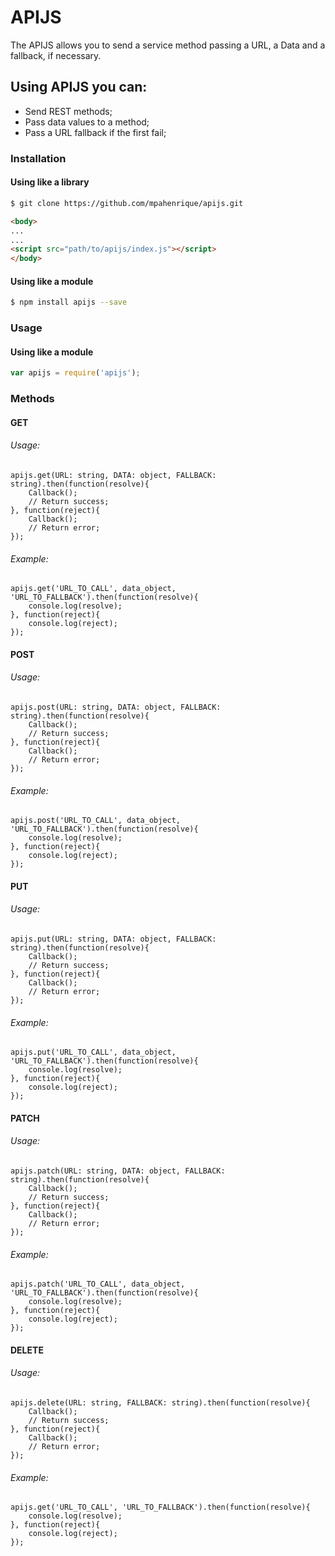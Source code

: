 # APIJS
The APIJS allows you to send a service method passing a URL, a Data and a fallback, if necessary.

## Using APIJS you can:
  - Send REST methods;
  - Pass data values to a method;
  - Pass a URL fallback if the first fail;

### Installation
#### Using like a library
```sh
$ git clone https://github.com/mpahenrique/apijs.git
```
```HTML
<body>
...
...
<script src="path/to/apijs/index.js"></script>
</body>
```

#### Using like a module
```sh
$ npm install apijs --save
```

### Usage
#### Using like a module
```js
var apijs = require('apijs');
```

### Methods
#### GET
###### Usage:
```
apijs.get(URL: string, DATA: object, FALLBACK: string).then(function(resolve){
    Callback();
    // Return success;
}, function(reject){
    Callback();
    // Return error;
});
```
###### Example:
```
apijs.get('URL_TO_CALL', data_object, 'URL_TO_FALLBACK').then(function(resolve){
    console.log(resolve);
}, function(reject){
    console.log(reject);
});
```

#### POST
###### Usage:
```
apijs.post(URL: string, DATA: object, FALLBACK: string).then(function(resolve){
    Callback();
    // Return success;
}, function(reject){
    Callback();
    // Return error;
});
```
###### Example:
```
apijs.post('URL_TO_CALL', data_object, 'URL_TO_FALLBACK').then(function(resolve){
    console.log(resolve);
}, function(reject){
    console.log(reject);
});
```

#### PUT
###### Usage:
```
apijs.put(URL: string, DATA: object, FALLBACK: string).then(function(resolve){
    Callback();
    // Return success;
}, function(reject){
    Callback();
    // Return error;
});
```
###### Example:
```
apijs.put('URL_TO_CALL', data_object, 'URL_TO_FALLBACK').then(function(resolve){
    console.log(resolve);
}, function(reject){
    console.log(reject);
});
```

#### PATCH
###### Usage:
```
apijs.patch(URL: string, DATA: object, FALLBACK: string).then(function(resolve){
    Callback();
    // Return success;
}, function(reject){
    Callback();
    // Return error;
});
```
###### Example:
```
apijs.patch('URL_TO_CALL', data_object, 'URL_TO_FALLBACK').then(function(resolve){
    console.log(resolve);
}, function(reject){
    console.log(reject);
});
```

#### DELETE
###### Usage:
```
apijs.delete(URL: string, FALLBACK: string).then(function(resolve){
    Callback();
    // Return success;
}, function(reject){
    Callback();
    // Return error;
});
```
###### Example:
```
apijs.get('URL_TO_CALL', 'URL_TO_FALLBACK').then(function(resolve){
    console.log(resolve);
}, function(reject){
    console.log(reject);
});
```